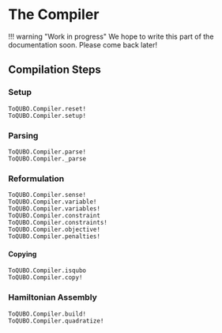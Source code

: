 # The Compiler

!!! warning "Work in progress"
    We hope to write this part of the documentation soon.
    Please come back later!

## Compilation Steps

### Setup

```@docs
ToQUBO.Compiler.reset!
ToQUBO.Compiler.setup!
```

### Parsing

```@docs
ToQUBO.Compiler.parse!
ToQUBO.Compiler._parse
```

### Reformulation

```@docs
ToQUBO.Compiler.sense!
ToQUBO.Compiler.variable!
ToQUBO.Compiler.variables!
ToQUBO.Compiler.constraint
ToQUBO.Compiler.constraints!
ToQUBO.Compiler.objective!
ToQUBO.Compiler.penalties!
```

#### Copying

```@docs
ToQUBO.Compiler.isqubo
ToQUBO.Compiler.copy!
```

### Hamiltonian Assembly

```@docs
ToQUBO.Compiler.build!
ToQUBO.Compiler.quadratize!
```
